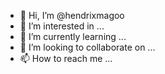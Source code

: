 - 👋 Hi, I’m @hendrixmagoo
- 👀 I’m interested in ...
- 🌱 I’m currently learning ...
- 💞️ I’m looking to collaborate on ...
- 📫 How to reach me ...

<!---
hendrixmagoo/hendrixmagoo is a ✨ special ✨ repository because its `README.md` (this file) appears on your GitHub profile.
You can click the Preview link to take a look at your changes.
--->
